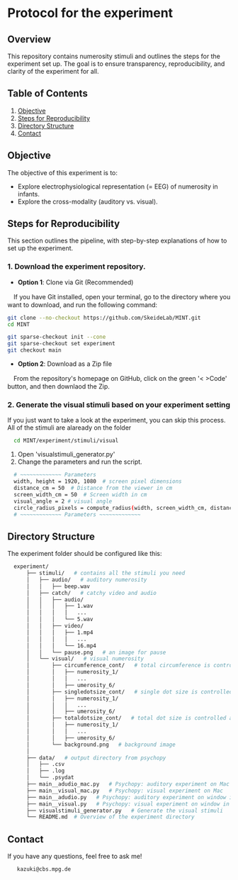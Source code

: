 # Protocol for the experiment

## Overview

This repository contains numerosity stimuli and outlines the steps for the experiment set up. The goal is to ensure transparency, reproducibility, and clarity of the experiment for all.

## Table of Contents

1. [Objective](#objective)
2. [Steps for Reproducibility](#steps-for-reproducibility)
3. [Directory Structure](#directory-structure)
4. [Contact](#contact)


## Objective

The objective of this experiment is to:
- Explore electrophysiological representation (= EEG) of numerosity in infants.
- Explore the cross-modality (auditory vs. visual).


## Steps for Reproducibility

This section outlines the pipeline, with step-by-step explanations of how to set up the experiment.

### 1. Download the experiment repository. 
- **Option 1**: Clone via Git (Recommended)

　If you have Git installed, open your terminal, go to the directory where you want to download, and run the following command:

  ```bash
  git clone --no-checkout https://github.com/SkeideLab/MINT.git
  cd MINT

  git sparse-checkout init --cone
  git sparse-checkout set experiment
  git checkout main
  ```

- **Option 2**: Download as a Zip file 

　From the repository's homepage on GitHub, click on the green '< >Code' button, and then downlaod the Zip.


### 2. Generate the visual stimuli based on your experiment setting

If you just want to take a look at the experiment, you can skip this process. All of the stimuli are alaready on the folder 
  ```bash
    cd MINT/experiment/stimuli/visual
  ```

1. Open 'visualstimuli_generator.py'
2. Change the parameters and run the script.

  ```bash
    # ~~~~~~~~~~~~~ Parameters
    width, height = 1920, 1080  # screen pixel dimensions
    distance_cm = 50  # Distance from the viewer in cm
    screen_width_cm = 50  # Screen width in cm
    visual_angle = 2 # visual angle
    circle_radius_pixels = compute_radius(width, screen_width_cm, distance_cm, visual_angle) # compute the raidus of circle within the specified visual angle
    # ~~~~~~~~~~~~~ Parameters ~~~~~~~~~~~~~
  ```


## Directory Structure
The experiment folder should be configured like this:
  ```bash
    experiment/
        ├── stimuli/   # contains all the stimuli you need
        │   ├── audio/   # auditory numerosity
        │   │   ├── beep.wav
        │   ├── catch/   # catchy video and audio
        │   │   ├── audio/
        │   │   │   ├── 1.wav
        │   │   │   │   ...
        │   │   │   └── 5.wav
        │   │   ├── video/
        │   │   │   ├── 1.mp4
        │   │   │   │   ...
        │   │   │   └── 16.mp4        
        │   │   └── pause.png   # an image for pause
        │   └── visual/   # visual numerosity
        │       ├── circumference_cont/   # total circumference is controlled across numerosity
        │       │   ├── numerosity_1/
        │       │   │   ...
        │       │   ├── umerosity_6/
        │       ├── singledotsize_cont/   # single dot size is controlled across numerosity
        │       │   ├── numerosity_1/
        │       │   │   ...
        │       │   ├── umerosity_6/               
        │       ├── totaldotsize_cont/   # total dot size is controlled across numerosity
        │       │   ├── numerosity_1/
        │       │   │   ...
        │       │   ├── umerosity_6/ 
        │       └── background.png   # background image
        │
        ├── data/   # output directory from psychopy 
        │   ├── .csv   
        │   ├── .log  
        │   └── .psydat 
        ├── main__adudio_mac.py   # Psychopy: auditory experiment on Mac
        ├── main__visual_mac.py   # Psychopy: visual experiment on Mac
        ├── main__adudio.py   # Psychopy: auditory experiment on window in EEG lab
        ├── main__visual.py   # Psychopy: visual experiment on window in EEG lab
        ├── visualstimuli_generator.py   # Generate the visual stimuli
        └── README.md  # Overview of the experiment directory
  ```


## Contact
If you have any questions, feel free to ask me!
 ```bash
    kazuki@cbs.mpg.de
 ```



